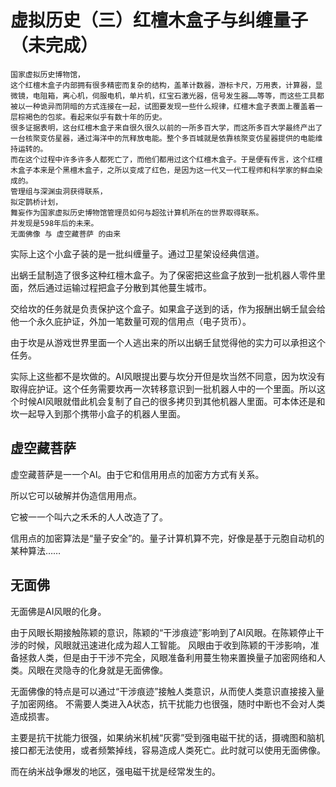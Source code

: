 # 虚拟历史（三）红檀木盒子与纠缠量子（未完成）

```text
国家虚拟历史博物馆，
这个红檀木盒子内部拥有很多精密而复杂的结构，盖革计数器，游标卡尺，万用表，计算器，显微镜，电阻箱，离心机，伺服电机，单片机，红宝石激光器，信号发生器……等等，而这些工具都被以一种诡异而阴暗的方式连接在一起，试图要发现一些什么规律，红檀木盒子表面上覆盖着一层棕褐色的包浆。看起来似乎有数十年的历史。
很多证据表明，这台红檀木盒子来自很久很久以前的一所多百大学，而这所多百大学最终产出了一台核聚变仿星器，通过海洋中的氘释放电能。整个多百城就是依靠核聚变仿星器提供的电能维持运转的。
而在这个过程中许多许多人都死亡了，而他们都用过这个红檀木盒子。于是便有传言，这个红檀木盒子本来是个黑檀木盒子，之所以变成了红色，是因为这一代又一代工程师和科学家的鲜血染成的。
管理组与深渊虫洞获得联系，
拟定鹊桥计划，
舞妄作为国家虚拟历史博物馆管理员如何与超弦计算机所在的世界取得联系。
并发现是598年后的未来。
无面佛像 与 虚空藏菩萨 的由来

```

实际上这个小盒子装的是一批纠缠量子。通过卫星架设经典信道。

出蜗壬鼠制造了很多这种红檀木盒子。为了保密把这些盒子放到一批机器人零件里面，然后通过运输过程把盒子分散到其他蔓生城市。

交给坎的任务就是负责保护这个盒子。如果盒子送到的话，作为报酬出蜗壬鼠会给他一个永久庇护证，外加一笔数量可观的信用点（电子货币）。

由于坎是从游戏世界里面一个人逃出来的所以出蜗壬鼠觉得他的实力可以承担这个任务。

实际上这些都不是坎做的。AI风眼提出要与坎分开但是坎当然不同意，因为坎没有取得庇护证。这个任务需要坎再一次转移意识到一批机器人中的一个里面。所以这个时候AI风眼就借此机会复制了自己的很多拷贝到其他机器人里面。可本体还是和坎一起导入到那个携带小盒子的机器人里面。

## 虚空藏菩萨

虚空藏菩萨是⼀一个AI。由于它和信⽤用点的加密⽅方式有关系。

所以它可以破解并伪造信⽤用点。

它被⼀一个叫六之⽲禾的⼈人改造了了。

信用点的加密算法是“量子安全”的。量子计算机算不完，好像是基于元胞自动机的某种算法……

## 无面佛 

无面佛是AI风眼的化身。

由于风眼长期接触陈颖的意识，陈颖的“干涉痕迹”影响到了AI风眼。在陈颖停止干涉的时候，风眼就迅速进化成为超人工智能。 风眼由于收到陈颖的干涉影响，准备拯救人类，但是由于干涉不完全，风眼准备利用蔓生物来置换量子加密网络和人类。风眼在灵隐寺的化身就是无面佛像。 

无面佛像的特点是可以通过“干涉痕迹”接触人类意识，从而使人类意识直接接入量子加密网络。 不需要人类进入A状态，抗干扰能力也很强，随时中断也不会对人类造成损害。 

主要是抗干扰能力很强，如果纳米机械“灰雾”受到强电磁干扰的话，摄魂图和脑机接口都无法使用，或者频繁掉线，容易造成人类死亡。此时就可以使用无面佛像。

而在纳米战争爆发的地区，强电磁干扰是经常发生的。

## 

